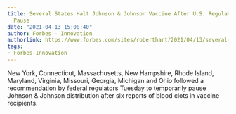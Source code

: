 ```yaml
---
title: Several States Halt Johnson & Johnson Vaccine After U.S. Regulators Recommend
  Pause
date: "2021-04-13 15:08:40"
author: Forbes - Innovation
authorlink: https://www.forbes.com/sites/roberthart/2021/04/13/several-states-halt-johnson--johnson-vaccine-after-us-regulators-recommend-pause/
tags:
- Forbes-Innovation
---
```

New York, Connecticut, Massachusetts, New Hampshire, Rhode Island, Maryland, Virginia, Missouri, Georgia, Michigan and Ohio followed a recommendation by federal regulators Tuesday to temporarily pause Johnson & Johnson distribution after six reports of blood clots in vaccine recipients.